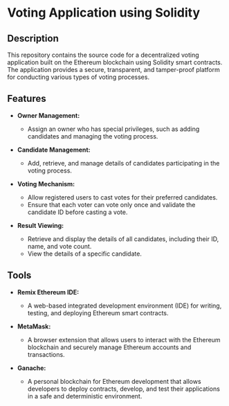 # Voting Application using Solidity

## Description

This repository contains the source code for a decentralized voting application built on the Ethereum blockchain using Solidity smart contracts. The application provides a secure, transparent, and tamper-proof platform for conducting various types of voting processes.

## Features

- **Owner Management:**
  - Assign an owner who has special privileges, such as adding candidates and managing the voting process.

- **Candidate Management:**
  - Add, retrieve, and manage details of candidates participating in the voting process.

- **Voting Mechanism:**
  - Allow registered users to cast votes for their preferred candidates.
  - Ensure that each voter can vote only once and validate the candidate ID before casting a vote.

- **Result Viewing:**
  - Retrieve and display the details of all candidates, including their ID, name, and vote count.
  - View the details of a specific candidate.

## Tools

- **Remix Ethereum IDE:**
  - A web-based integrated development environment (IDE) for writing, testing, and deploying Ethereum smart contracts.

- **MetaMask:**
  - A browser extension that allows users to interact with the Ethereum blockchain and securely manage Ethereum accounts and transactions.

- **Ganache:**
  - A personal blockchain for Ethereum development that allows developers to deploy contracts, develop, and test their applications in a safe and deterministic environment.
